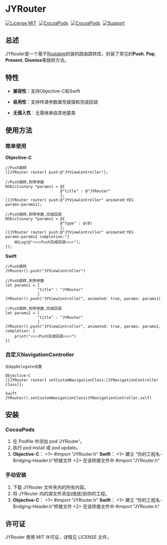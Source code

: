 # JYRouter

[![License MIT](https://img.shields.io/badge/license-MIT-green.svg?style=flat)](https://raw.githubusercontent.com/Job-Yang/JYRouter/master/LICENSE) 
[![CocoaPods](http://img.shields.io/cocoapods/v/JYRouter.svg?style=flat)](http://cocoapods.org/?q=JYRouter) 
[![CocoaPods](http://img.shields.io/cocoapods/p/JYRouter.svg?style=flat)](http://cocoapods.org/?q=JYRouter) 
[![Support](https://img.shields.io/badge/support-iOS%208%2B%20-blue.svg?style=flat)](https://www.apple.com/nl/ios/) 


## 总述
JYRouter是一个基于[Routable](https://github.com/clayallsopp/routable-ios)封装的路由跳转库，封装了常见的**Push**, **Pop**, **Present**, **Dismiss**等跳转方法。


## 特性
- **兼容性**：支持Objective-C和Swift

- **易用性**：支持传递参数属性赋值和完成回调

- **无侵入性**：无需继承自其他基类


## 使用方法

### 简单使用
**Objective-C**

	//Push跳转
	[[JYRouter router] push:@"JYViewController"];
	
	//Push跳转,附带参数
	NSDictionary *params1 = @{
	  						@"title" : @"JYRouter"
							};
	[[JYRouter router] push:@"JYViewController" animated:YES params:params1];
	
	//Push跳转,附带参数,完成回调
	NSDictionary *params2 = @{
	  						@"type" : @(0)
							};
	[[JYRouter router] push:@"JYViewController" animated:YES params:params2 completion:^{
		NSLog(@"🔥🔥🔥Push完成回调🔥🔥🔥");
	}];

**Swift** 

	//Push跳转
	JYRouter().push("JYViewController")
	
	//Push跳转,附带参数
	let params1 = [
				  "title" : "JYRouter"
				  ]
	JYRouter().push("JYViewController", animated: true, params: params1)
	
	//Push跳转,附带参数,完成回调
	let params2 = [
				  "title" : "JYRouter"
				  ]
	JYRouter().push("JYViewController", animated: true, params: params2, completion: {
		print("🔥🔥🔥Push完成回调🔥🔥🔥")
	})

### 自定义NavigationController
	在AppDelegate设置

	Objective-C
	[[JYRouter router] setCustomNavigationClass:[JYNavigationController class]];
	
	Swift
	JYRouter().setCustomNavigationClass(JYNavigationController.self)

## 安装

### CocoaPods
1. 在 Podfile 中添加 pod 'JYRouter'。
2. 执行 pod install 或 pod update。
3. 
   **Objective-C**：
   <1> #import "JYRouter.h"
   **Swift**：
   <1> 建立 "你的工程名-Bridging-Header.h"桥接文件
   <2> 在该桥接文件中 #import "JYRouter.h"

### 手动安装

1. 下载 JYRouter 文件夹内的所有内容。
2. 将 JYRouter 内的源文件添加(拖放)到你的工程。
3. 
   **Objective-C**：
   <1> #import "JYRouter.h"
   **Swift**：
   <1> 建立 "你的工程名-Bridging-Header.h"桥接文件
   <2> 在该桥接文件中 #import "JYRouter.h"

## 许可证

JYRouter 使用 MIT 许可证，详情见 LICENSE 文件。
